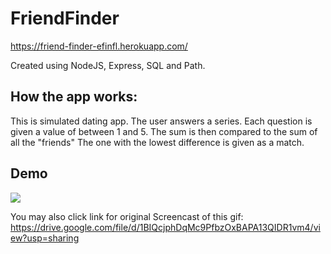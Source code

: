 # FriendFinder
https://friend-finder-efinfl.herokuapp.com/

Created using NodeJS, Express, SQL and Path.

## How the app works:
This is simulated dating app. The user answers a series. Each question is given a value of between 1 and 5. The sum is then compared to the sum of all the "friends" The one with the lowest difference is given as a match.

## Demo
<img src="https://github.com/efinfl/FriendFinder/blob/master/demo_friendFinder.gif">

You may also click link for original Screencast of this gif:
https://drive.google.com/file/d/1BIQcjphDqMc9PfbzOxBAPA13QIDR1vm4/view?usp=sharing

